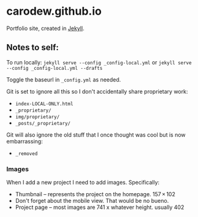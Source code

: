carodew.github.io
=================
Portfolio site, created in [Jekyll](http://jekyllrb.com). 

## Notes to self: 

To run locally: `jekyll serve --config _config-local.yml` or `jekyll serve  --config _config-local.yml --drafts` 

Toggle the baseurl in `_config.yml` as needed. 

Git is set to ignore all this so I don't accidentally share proprietary work:

- `index-LOCAL-ONLY.html` 
- `_proprietary/`
- `img/proprietary/`
- `_posts/_proprietary/`

Git will also ignore the old stuff that I once thought was cool but is now embarrassing: 

- `_removed`

### Images

When I add a new project I need to add images. Specifically: 

- Thumbnail – represents the project on the homepage. 157 × 102
- Don't forget about the mobile view. That would be no bueno. 
- Project page – most images are 741 x whatever height. usually 402
